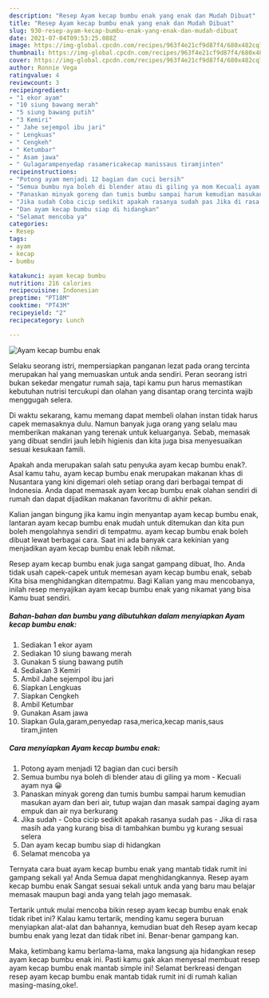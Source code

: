 ```yaml
---
description: "Resep Ayam kecap bumbu enak yang enak dan Mudah Dibuat"
title: "Resep Ayam kecap bumbu enak yang enak dan Mudah Dibuat"
slug: 930-resep-ayam-kecap-bumbu-enak-yang-enak-dan-mudah-dibuat
date: 2021-07-04T09:53:25.088Z
image: https://img-global.cpcdn.com/recipes/963f4e21cf9d87f4/680x482cq70/ayam-kecap-bumbu-enak-foto-resep-utama.jpg
thumbnail: https://img-global.cpcdn.com/recipes/963f4e21cf9d87f4/680x482cq70/ayam-kecap-bumbu-enak-foto-resep-utama.jpg
cover: https://img-global.cpcdn.com/recipes/963f4e21cf9d87f4/680x482cq70/ayam-kecap-bumbu-enak-foto-resep-utama.jpg
author: Ronnie Vega
ratingvalue: 4
reviewcount: 3
recipeingredient:
- "1 ekor ayam"
- "10 siung bawang merah"
- "5 siung bawang putih"
- "3 Kemiri"
- " Jahe sejempol ibu jari"
- " Lengkuas"
- " Cengkeh"
- " Ketumbar"
- " Asam jawa"
- " Gulagarampenyedap rasamericakecap manissaus tiramjinten"
recipeinstructions:
- "Potong ayam menjadi 12 bagian dan cuci bersih"
- "Semua bumbu nya boleh di blender atau di giling ya mom Kecuali ayam nya 😀"
- "Panaskan minyak goreng dan tumis bumbu sampai harum kemudian masukan ayam dan beri air, tutup wajan dan masak sampai daging ayam empuk dan air nya berkurang"
- "Jika sudah Coba cicip sedikit apakah rasanya sudah pas Jika di rasa masih ada yang kurang bisa di tambahkan bumbu yg kurang sesuai selera"
- "Dan ayam kecap bumbu siap di hidangkan"
- "Selamat mencoba ya"
categories:
- Resep
tags:
- ayam
- kecap
- bumbu

katakunci: ayam kecap bumbu 
nutrition: 216 calories
recipecuisine: Indonesian
preptime: "PT18M"
cooktime: "PT43M"
recipeyield: "2"
recipecategory: Lunch

---
```



![Ayam kecap bumbu enak](https://img-global.cpcdn.com/recipes/963f4e21cf9d87f4/680x482cq70/ayam-kecap-bumbu-enak-foto-resep-utama.jpg)

Selaku seorang istri, mempersiapkan panganan lezat pada orang tercinta merupakan hal yang memuaskan untuk anda sendiri. Peran seorang istri bukan sekedar mengatur rumah saja, tapi kamu pun harus memastikan kebutuhan nutrisi tercukupi dan olahan yang disantap orang tercinta wajib menggugah selera.

Di waktu  sekarang, kamu memang dapat membeli olahan instan tidak harus capek memasaknya dulu. Namun banyak juga orang yang selalu mau memberikan makanan yang terenak untuk keluarganya. Sebab, memasak yang dibuat sendiri jauh lebih higienis dan kita juga bisa menyesuaikan sesuai kesukaan famili. 



Apakah anda merupakan salah satu penyuka ayam kecap bumbu enak?. Asal kamu tahu, ayam kecap bumbu enak merupakan makanan khas di Nusantara yang kini digemari oleh setiap orang dari berbagai tempat di Indonesia. Anda dapat memasak ayam kecap bumbu enak olahan sendiri di rumah dan dapat dijadikan makanan favoritmu di akhir pekan.

Kalian jangan bingung jika kamu ingin menyantap ayam kecap bumbu enak, lantaran ayam kecap bumbu enak mudah untuk ditemukan dan kita pun boleh mengolahnya sendiri di tempatmu. ayam kecap bumbu enak boleh dibuat lewat berbagai cara. Saat ini ada banyak cara kekinian yang menjadikan ayam kecap bumbu enak lebih nikmat.

Resep ayam kecap bumbu enak juga sangat gampang dibuat, lho. Anda tidak usah capek-capek untuk memesan ayam kecap bumbu enak, sebab Kita bisa menghidangkan ditempatmu. Bagi Kalian yang mau mencobanya, inilah resep menyajikan ayam kecap bumbu enak yang nikamat yang bisa Kamu buat sendiri.

<!--inarticleads1-->

##### Bahan-bahan dan bumbu yang dibutuhkan dalam menyiapkan Ayam kecap bumbu enak:

1. Sediakan 1 ekor ayam
1. Sediakan 10 siung bawang merah
1. Gunakan 5 siung bawang putih
1. Sediakan 3 Kemiri
1. Ambil  Jahe sejempol ibu jari
1. Siapkan  Lengkuas
1. Siapkan  Cengkeh
1. Ambil  Ketumbar
1. Gunakan  Asam jawa
1. Siapkan  Gula,garam,penyedap rasa,merica,kecap manis,saus tiram,jinten




<!--inarticleads2-->

##### Cara menyiapkan Ayam kecap bumbu enak:

1. Potong ayam menjadi 12 bagian dan cuci bersih
1. Semua bumbu nya boleh di blender atau di giling ya mom - Kecuali ayam nya 😀
1. Panaskan minyak goreng dan tumis bumbu sampai harum kemudian masukan ayam dan beri air, tutup wajan dan masak sampai daging ayam empuk dan air nya berkurang
1. Jika sudah - Coba cicip sedikit apakah rasanya sudah pas - Jika di rasa masih ada yang kurang bisa di tambahkan bumbu yg kurang sesuai selera
1. Dan ayam kecap bumbu siap di hidangkan
1. Selamat mencoba ya




Ternyata cara buat ayam kecap bumbu enak yang mantab tidak rumit ini gampang sekali ya! Anda Semua dapat menghidangkannya. Resep ayam kecap bumbu enak Sangat sesuai sekali untuk anda yang baru mau belajar memasak maupun bagi anda yang telah jago memasak.

Tertarik untuk mulai mencoba bikin resep ayam kecap bumbu enak enak tidak ribet ini? Kalau kamu tertarik, mending kamu segera buruan menyiapkan alat-alat dan bahannya, kemudian buat deh Resep ayam kecap bumbu enak yang lezat dan tidak ribet ini. Benar-benar gampang kan. 

Maka, ketimbang kamu berlama-lama, maka langsung aja hidangkan resep ayam kecap bumbu enak ini. Pasti kamu gak akan menyesal membuat resep ayam kecap bumbu enak mantab simple ini! Selamat berkreasi dengan resep ayam kecap bumbu enak mantab tidak rumit ini di rumah kalian masing-masing,oke!.

